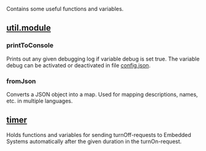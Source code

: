 Contains some useful functions and variables.

## [util.module](https://github.com/PBL-Pick-By-Light/BE-Backend/-/blob/development/src/modules/util/util.module.ts)
### printToConsole
Prints out any given debugging log if variable debug is set true. The variable debug can be activated or deactivated in file [config.json](https://github.com/PBL-Pick-By-Light/BE-Backend/-/blob/development/src/config/config.json).
### fromJson
Converts a JSON object into a map. Used for mapping descriptions, names, etc. in multiple languages.

## [timer](https://github.com/PBL-Pick-By-Light/BE-Backend/-/blob/development/src/controllers/timer.ts)
Holds functions and variables for sending turnOff-requests to Embedded Systems  automatically after the given duration in the turnOn-request. 